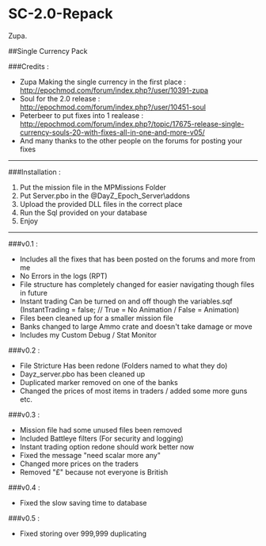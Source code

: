 # SC-2.0-Repack

Zupa.

##Single Currency Pack

###Credits : 

* Zupa Making the single currency in the first place : http://epochmod.com/forum/index.php?/user/10391-zupa
* Soul for the 2.0 release : http://epochmod.com/forum/index.php?/user/10451-soul
* Peterbeer to put fixes into 1 realease : http://epochmod.com/forum/index.php?/topic/17675-release-single-currency-souls-20-with-fixes-all-in-one-and-more-v05/
* And many thanks to the other people on the forums for posting your fixes

-------------------------------------------------------

###Installation : 

1. Put the mission file in the MPMissions Folder
2. Put Server.pbo in the @DayZ_Epoch_Server\addons
3. Upload the provided DLL files in the correct place
4. Run the Sql provided on your database
5. Enjoy

-------------------------------------------------------

###v0.1 :

* Includes all the fixes that has been posted on the forums and more from me
* No Errors in the logs (RPT)
* File structure has completely changed for easier navigating though files in future
* Instant trading Can be turned on and off though the variables.sqf (InstantTrading = false; // True = No Animation / False = Animation)
* Files been cleaned up for a smaller mission file
* Banks changed to large Ammo crate and doesn't take damage or move
* Includes my Custom Debug / Stat Monitor

###v0.2 :

* File Stricture Has been redone (Folders named to what they do)
* Dayz_server.pbo has been cleaned up
* Duplicated marker removed on one of the banks
* Changed the prices of most items in traders / added some more guns etc.

###v0.3 :

* Mission file had some unused files been removed
* Included Battleye filters (For security and logging)
* Instant trading option redone should work better now
* Fixed the message "need scalar more any"
* Changed more prices on the traders
* Removed "£" because not everyone is British

###v0.4 :

* Fixed the slow saving time to database

###v0.5 :

* Fixed storing over 999,999 duplicating


